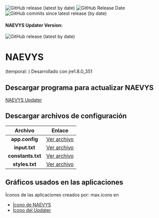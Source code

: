 ![GitHub release (latest by date)](https://img.shields.io/github/v/release/christopher-pedraza/NAEVYS)
![GitHub Release Date](https://img.shields.io/github/release-date/christopher-pedraza/NAEVYS?color=c77546)
![GitHub commits since latest release (by date)](https://img.shields.io/github/commits-since/christopher-pedraza/NAEVYS/latest?color=338f86)

#### NAEVYS Updater Version:
![GitHub release (latest by date)](https://img.shields.io/github/v/release/christopher-pedraza/NAEVYS-updater)

# NAEVYS

(temporal: ) Desarrollado con jre1.8.0_351

## Descargar programa para actualizar NAEVYS
[NAEVYS Updater](https://github.com/christopher-pedraza/NAEVYS-updater/releases/latest)


## Descargar archivos de configuración
| Archivo | Enlace |
| :---: | :---: |
| **app.config** | [Ver archivo](code/app.config) |
| **input.txt** | [Ver archivo](code/input.txt) |
| **constants.txt** | [Ver archivo](code/constants.txt) |
| **styles.txt** | [Ver archivo](code/styles.txt) |


## Gráficos usados en las aplicaciones
Íconos de las aplicaciones creados por: max.icons en 
- [Ícono de NAEVYS](https://www.flaticon.com/free-icon/fire_3426127)
- [Ícono del Updater](https://www.flaticon.com/free-icon/lightning_3426160)
